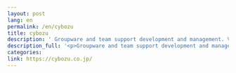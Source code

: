 ```yaml
---
layout: post
lang: en
permalink: /en/cybozu
title: cybozu
description: ' Groupware and team support development and management. Variety of work styles, human resource selection, ultrawork, etc. '
description_full: '<p>Groupware and team support development and management. Variety of work styles, human resource selection, ultrawork, etc.</p>'
categories: 
link: https://cybozu.co.jp/
---
```

